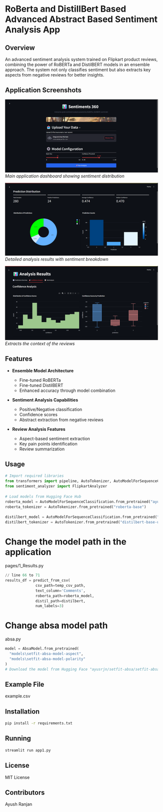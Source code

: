 # RoBerta and DistillBert Based Advanced Abstract Based Sentiment Analysis App

## Overview
An advanced sentiment analysis system trained on Flipkart product reviews, combining the power of RoBERTa and DistilBERT models in an ensemble approach. The system not only classifies sentiment but also extracts key aspects from negative reviews for better insights.

## Application Screenshots

![Main Dashboard](assets/dashboard.png)
*Main application dashboard showing sentiment distribution*

![Results Page](assets/results.png)
*Detailed analysis results with sentiment breakdown*

![Abstract Based Results](assets/upload.png)
*Extracts the context of the reviews*

## Features
- **Ensemble Model Architecture**
    - Fine-tuned RoBERTa
    - Fine-tuned DistilBERT
    - Enhanced accuracy through model combination

- **Sentiment Analysis Capabilities**
    - Positive/Negative classification
    - Confidence scores
    - Abstract extraction from negative reviews

- **Review Analysis Features**
    - Aspect-based sentiment extraction
    - Key pain points identification
    - Review summarization

## Usage
```python
# Import required libraries
from transformers import pipeline, AutoTokenizer, AutoModelForSequenceClassification
from sentiment_analyzer import FlipkartAnalyzer

# Load models from Hugging Face Hub
roberta_model = AutoModelForSequenceClassification.from_pretrained("ayusrjn/RoBerta-finetuned-flipkar-review")
roberta_tokenizer = AutoTokenizer.from_pretrained("roberta-base")

distilbert_model = AutoModelForSequenceClassification.from_pretrained("ayusrjn/distillBert-finetuned-on-flipkart-reviews")
distilbert_tokenizer = AutoTokenizer.from_pretrained("distilbert-base-uncased")

```

# Change the model path in the application 
  pages/1_Results.py
  ```python
  // line 66 to 71
  results_df = predict_from_csv(
                csv_path=temp_csv_path,
                text_column='Comments',
                roberta_path=roberta_model,
                distil_path=distilbert,
                num_labels=3)
 ```
# Change absa model path 
absa.py 
  ```python
  model = AbsaModel.from_pretrained(
    "models\setfit-absa-model-aspect",
    "models\setfit-absa-model-polarity"
)
# Download the model from Hugging Face "ayusrjn/setfit-absa/setfit-absa-model-aspect" and "ayusrjn/setfit-absa/setfit-absa-model-aspect"

 ```

## Example File
example.csv


## Installation
```bash
pip install -r requirements.txt
```

## Running
```bash
streamlit run app1.py
```


## License
MIT License

## Contributors
Ayush Ranjan